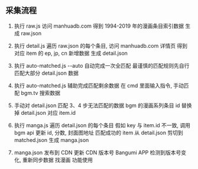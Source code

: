## 采集流程

1. 执行 raw.js
   访问 manhuadb.com
   得到 1994-2019 年的漫画条目索引数据
   生成 raw.json

2. 执行 detail.js
   遍历 raw.json 的每个条目, 访问 manhuadb.com 详情页
   得到对应 item 的 ep, jp, cn 新增数据
   生成 detail.json

3. 执行 auto-matched.js --auto 自动完成一次全匹配
   最谨慎的匹配规则先自行匹配大部分 detail.json 数据

4. 执行 auto-matched.js 辅助完成匹配剩余数据
   在 cmd 里面输入指令, 手动匹配 bgm.tv 搜索数据

5. 手动对 detail.json 匹配 3、4 步无法匹配的数据
   bgm 的漫画系列条目 id 替换掉 detail.json 对应 item.id

6. 执行 manga.js
   遍历 detail.json 的每个条目
   假如 key 与 item.id 不一致, 调用 bgm api 更新 id, 分数, 封面图地址
   匹配成功的 item 从 detail.json 剪切到 matched.json
   生成 manga.json

7. manga.json 发布到 CDN
   更新 CDN 版本号
   Bangumi APP 检测到版本号变化, 重新同步数据
   找漫画 功能使用
